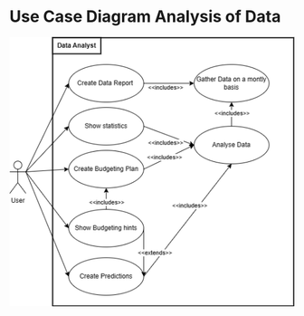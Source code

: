 # Use Case Diagram Analysis of Data

![Use Case Diagram](../../figures/use_case_diagram_analysis_of_data.png)
